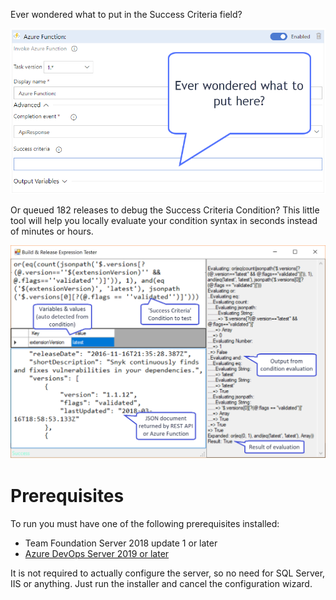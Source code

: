 Ever wondered what to put in the Success Criteria field?

![What to put here?](./what-here.png)

Or queued 182 releases to debug the Success Criteria Condition? This little tool will help you locally evaluate your condition syntax in seconds instead of minutes or hours.

![Screenshot](./screenshot.png)

# Prerequisites

To run you must have one of the following prerequisites installed:

 * Team Foundation Server 2018 update 1 or later
 * [Azure DevOps Server 2019 or later](https://visualstudio.microsoft.com/downloads/)
 
It is not required to actually configure the server, so no need for SQL Server, IIS or anything. Just run the installer and cancel the configuration wizard.
